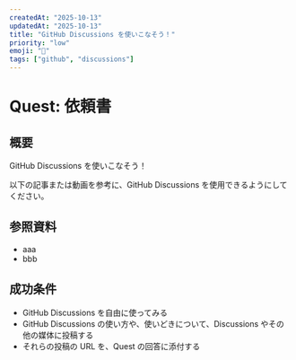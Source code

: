 ```yaml
---
createdAt: "2025-10-13"
updatedAt: "2025-10-13"
title: "GitHub Discussions を使いこなそう！"
priority: "low"
emoji: "💬"
tags: ["github", "discussions"]
---
```


# Quest: 依頼書

## 概要

GitHub Discussions を使いこなそう！

以下の記事または動画を参考に、GitHub Discussions を使用できるようにしてください。

## 参照資料

- aaa
- bbb

## 成功条件

- GitHub Discussions を自由に使ってみる
- GitHub Discussions の使い方や、使いどきについて、Discussions やその他の媒体に投稿する
- それらの投稿の URL を、Quest の回答に添付する
